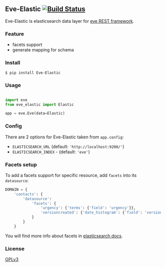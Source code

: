 ## Eve-Elastic [![Build Status](https://travis-ci.org/petrjasek/eve-elastic.png?branch=master)](https://travis-ci.org/petrjasek/eve-elastic) 

Eve-Elastic is elasticsearch data layer for [eve REST framework](http://python-eve.org).

### Feature

- facets support
- generate mapping for schema

### Install

```
$ pip install Eve-Elastic
```

### Usage

```python

import eve
from eve_elastic import Elastic

app = eve.Eve(data=Elastic)
```

### Config

There are 2 options for Eve-Elastic taken from `app.config`:

- `ELASTICSEARCH_URL` (default: ```'http://localhost:9200/'```)
- `ELASTICSEARCH_INDEX` - (default: ```'eve'```)

### Facets setup

To add a facets support for specific resource, add `facets` into its `datasource`:

```python
DOMAIN = {
    'contacts': {
        'datasource':
            'facets': {
                'urgency': {'terms': {'field': 'urgency'}},
                'versioncreated': {'date_histogram': {'field': 'versioncreated', 'interval': 'hour'}}
            }
        }
    }
```

You will find more info about facets in [elasticsearch docs](http://www.elasticsearch.org/guide/en/elasticsearch/reference/current/search-facets.html).

### License

[GPLv3](http://www.gnu.org/licenses/gpl-3.0.txt)
